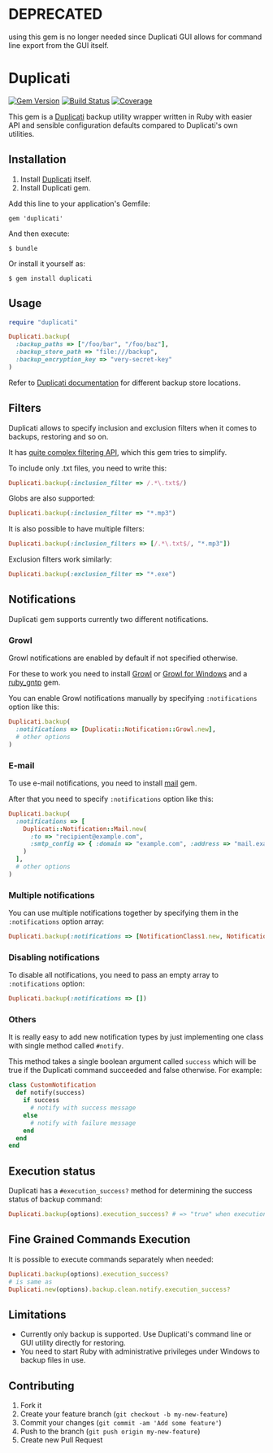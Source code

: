 # **DEPRECATED**
using this gem is no longer needed since Duplicati GUI allows for command line export from the GUI itself.

# Duplicati
[![Gem Version](https://badge.fury.io/rb/duplicati.png)](http://badge.fury.io/rb/duplicati)
[![Build Status](https://secure.travis-ci.org/jarmo/duplicati-rb.png)](http://travis-ci.org/jarmo/duplicati-rb)
[![Coverage](https://coveralls.io/repos/jarmo/duplicati-rb/badge.png?branch=master)](https://coveralls.io/r/jarmo/duplicati-rb)

This gem is a [Duplicati](http://duplicati.com) backup utility wrapper written in Ruby with easier API and sensible configuration defaults compared to Duplicati's own utilities.

## Installation

1. Install [Duplicati](http://duplicati.com) itself.
2. Install Duplicati gem.

Add this line to your application's Gemfile:

    gem 'duplicati'

And then execute:

    $ bundle

Or install it yourself as:

    $ gem install duplicati

## Usage

````ruby
require "duplicati"

Duplicati.backup(
  :backup_paths => ["/foo/bar", "/foo/baz"],
  :backup_store_path => "file:///backup",
  :backup_encryption_key => "very-secret-key"
)
````

Refer to [Duplicati documentation](http://duplicati.com/howtos) for different backup store locations.

## Filters

Duplicati allows to specify inclusion and exclusion filters when it comes to backups, restoring and so on.

It has [quite complex filtering API](https://code.google.com/p/duplicati/wiki/FilterUsage), which this gem tries to simplify.

To include only .txt files, you need to write this:

````ruby
Duplicati.backup(:inclusion_filter => /.*\.txt$/)
````

Globs are also supported:
````ruby
Duplicati.backup(:inclusion_filter => "*.mp3")
````

It is also possible to have multiple filters:
````ruby
Duplicati.backup(:inclusion_filters => [/.*\.txt$/, "*.mp3"])
````

Exclusion filters work similarly:
````ruby
Duplicati.backup(:exclusion_filter => "*.exe")
````

## Notifications

Duplicati gem supports currently two different notifications.

### Growl

Growl notifications are enabled by default if not specified otherwise.

For these to work you need to install [Growl](http://growl.info/) or [Growl for Windows](http://www.growlforwindows.com) and
a [ruby_gntp](https://github.com/snaka/ruby_gntp) gem.

You can enable Growl notifications manually by specifying ````:notifications```` option like this:

````ruby
Duplicati.backup(
  :notifications => [Duplicati::Notification::Growl.new],
  # other options
)
````

### E-mail

To use e-mail notifications, you need to install [mail](https://github.com/mikel/mail) gem.

After that you need to specify ````:notifications```` option like this:

````ruby
Duplicati.backup(
  :notifications => [
    Duplicati::Notification::Mail.new(
      :to => "recipient@example.com",
      :smtp_config => { :domain => "example.com", :address => "mail.example.com" }
    )
  ],
  # other options
)
````


### Multiple notifications

You can use multiple notifications together by specifying them in the ````:notifications```` option array:

````ruby
Duplicati.backup(:notifications => [NotificationClass1.new, NotificationClass2.new, ...])
````

### Disabling notifications

To disable all notifications, you need to pass an empty array to ````:notifications```` option:

````ruby
Duplicati.backup(:notifications => [])
````

### Others

It is really easy to add new notification types by just implementing one class with single method called ````#notify````.

This method takes a single boolean argument called ````success```` which will be true if the Duplicati command succeeded
and false otherwise. For example:

````ruby
class CustomNotification
  def notify(success)
    if success
      # notify with success message
    else
      # notify with failure message
    end
  end
end
````

## Execution status

Duplicati has a ````#execution_success?```` method for determining the success
status of backup command:

````ruby
Duplicati.backup(options).execution_success? # => "true" when execution was a success.
````

## Fine Grained Commands Execution

It is possible to execute commands separately when needed:

````ruby
Duplicati.backup(options).execution_success?
# is same as
Duplicati.new(options).backup.clean.notify.execution_success?
````

## Limitations

* Currently only backup is supported. Use Duplicati's command line or GUI utility directly for restoring.
* You need to start Ruby with administrative privileges under Windows to backup files in use.

## Contributing

1. Fork it
2. Create your feature branch (`git checkout -b my-new-feature`)
3. Commit your changes (`git commit -am 'Add some feature'`)
4. Push to the branch (`git push origin my-new-feature`)
5. Create new Pull Request

